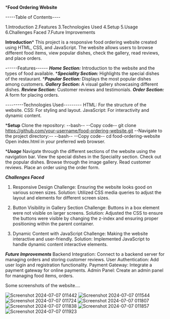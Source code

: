 *********Food Ordering Website********


-----Table of Contents----

1.Introduction
2.Features
3.Technologies Used
4.Setup
5.Usage
6.Challenges Faced
7.Future Improvements

******Introduction*******
This project is a responsive food ordering website created using HTML, CSS, and JavaScript. The website allows users to browse different food items, view popular dishes, check the gallery, read reviews, and place orders.

------Features------
***Home Section:*** Introduction to the website and the types of food available.
****Speciality Section:*** Highlights the special dishes of the restaurant.
****Popular Section:*** Displays the most popular dishes among customers.
***Gallery Section:*** A visual gallery showcasing different dishes.
***Review Section:*** Customer reviews and testimonials.
***Order Section:*** A form for placing orders.


---------Technologies Used---------
HTML: For the structure of the website.
CSS: For styling and layout.
JavaScript: For interactivity and dynamic content.


*****Setup****
Clone the repository:
--bash--
--Copy code--
git clone https://github.com/your-username/food-ordering-website.git
--Navigate to the project directory:--
--bash--
--Copy code--
cd food-ordering-website
Open index.html in your preferred web browser.


****Usage***
Navigate through the different sections of the website using the navigation bar.
View the special dishes in the Speciality section.
Check out the popular dishes.
Browse through the image gallery.
Read customer reviews.
Place an order using the order form.


***Challenges Faced***
1. Responsive Design
Challenge: Ensuring the website looks good on various screen sizes.
Solution: Utilized CSS media queries to adjust the layout and elements for different screen sizes.

2. Button Visibility in Gallery Section
Challenge: Buttons in a box element were not visible on larger screens.
Solution: Adjusted the CSS to ensure the buttons were visible by changing the z-index and ensuring proper positioning within the parent container.

3. Dynamic Content with JavaScript
Challenge: Making the website interactive and user-friendly.
Solution: Implemented JavaScript to handle dynamic content interactive elements.

***Future Improvements***
Backend Integration: Connect to a backend server for managing orders and storing customer reviews.
User Authentication: Add user login and registration functionality.
Payment Gateway: Integrate a payment gateway for online payments.
Admin Panel: Create an admin panel for managing food items, orders.


Some screenshots of the website....

![Screenshot 2024-07-07 011442](https://github.com/Ishatalwaria/food_order_website/assets/145334758/86010f23-d52c-4871-8cb6-8db9846a6cc9)
![Screenshot 2024-07-07 011544](https://github.com/Ishatalwaria/food_order_website/assets/145334758/c9584c27-1579-4125-9c1c-0c5bbc21c016)
![Screenshot 2024-07-07 011724](https://github.com/Ishatalwaria/food_order_website/assets/145334758/6ccf71b3-c965-4b45-9ffd-9a7af23db8f5)
![Screenshot 2024-07-07 011807](https://github.com/Ishatalwaria/food_order_website/assets/145334758/8c933aa4-1e65-445e-912a-48a2de4afadc)
![Screenshot 2024-07-07 011838](https://github.com/Ishatalwaria/food_order_website/assets/145334758/fc13d8ed-cfb4-4c26-a2a0-879b4db69297)
![Screenshot 2024-07-07 011857](https://github.com/Ishatalwaria/food_order_website/assets/145334758/5c007a26-9b2e-4c92-8921-2d8484226917)
![Screenshot 2024-07-07 011923](https://github.com/Ishatalwaria/food_order_website/assets/145334758/9b88ce66-37c0-4ee8-82cb-353ba439cc3b)
